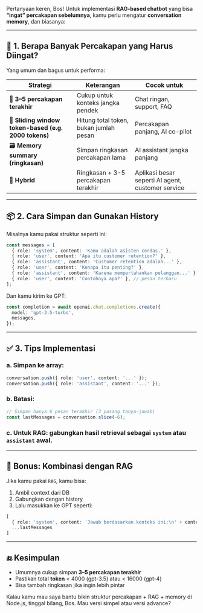 Pertanyaan keren, Bos! Untuk implementasi **RAG-based chatbot** yang bisa **“ingat” percakapan sebelumnya**, kamu perlu mengatur **conversation memory**, dan biasanya:

---

## 🧠 1. **Berapa Banyak Percakapan yang Harus Diingat?**

Yang umum dan bagus untuk performa:

| Strategi                                             | Keterangan                             | Cocok untuk                                       |
| ---------------------------------------------------- | -------------------------------------- | ------------------------------------------------- |
| 🔁 **3–5 percakapan terakhir**                       | Cukup untuk konteks jangka pendek      | Chat ringan, support, FAQ                         |
| 🧠 **Sliding window token-based (e.g. 2000 tokens)** | Hitung total token, bukan jumlah pesan | Percakapan panjang, AI co-pilot                   |
| 🗃️ **Memory summary (ringkasan)**                   | Simpan ringkasan percakapan lama       | AI assistant jangka panjang                       |
| 🧩 **Hybrid**                                        | Ringkasan + 3-5 percakapan terakhir    | Aplikasi besar seperti AI agent, customer service |

---

## 📦 2. **Cara Simpan dan Gunakan History**

Misalnya kamu pakai struktur seperti ini:

```ts
const messages = [
  { role: 'system', content: 'Kamu adalah asisten cerdas.' },
  { role: 'user', content: 'Apa itu customer retention?' },
  { role: 'assistant', content: 'Customer retention adalah...' },
  { role: 'user', content: 'Kenapa itu penting?' },
  { role: 'assistant', content: 'Karena mempertahankan pelanggan...' },
  { role: 'user', content: 'Contohnya apa?' }, // pesan terbaru
];
```

Dan kamu kirim ke GPT:

```ts
const completion = await openai.chat.completions.create({
  model: 'gpt-3.5-turbo',
  messages,
});
```

---

## ✅ 3. **Tips Implementasi**

### a. Simpan ke array:

```ts
conversation.push({ role: 'user', content: '...' });
conversation.push({ role: 'assistant', content: '...' });
```

### b. Batasi:

```ts
// Simpan hanya 6 pesan terakhir (3 pasang tanya-jawab)
const lastMessages = conversation.slice(-6);
```

### c. Untuk RAG: gabungkan hasil retrieval sebagai `system` atau `assistant` awal.

---

## 🧠 Bonus: Kombinasi dengan RAG

Jika kamu pakai `RAG`, kamu bisa:

1. Ambil context dari DB
2. Gabungkan dengan history
3. Lalu masukkan ke GPT seperti:

```ts
[
  { role: 'system', content: 'Jawab berdasarkan konteks ini:\n' + context },
  ...lastMessages
]
```

---

## 🔚 Kesimpulan

* Umumnya cukup simpan **3–5 percakapan terakhir**
* Pastikan total **token** < 4000 (gpt-3.5) atau < 16000 (gpt-4)
* Bisa tambah ringkasan jika ingin lebih pintar

Kalau kamu mau saya bantu bikin struktur percakapan + RAG + memory di Node.js, tinggal bilang, Bos. Mau versi simpel atau versi advance?
